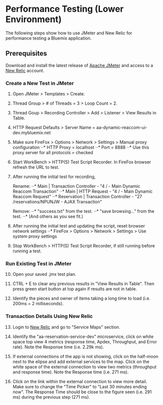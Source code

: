 # Performance Testing (Lower Environment)

The following steps show how to use JMeter and New Relic for performance testing a Bluemix application.

## Prerequisites

Download and install the latest release of [Apache JMeter](http://jmeter.apache.org/) and access to a [New Relic](https://newrelic.com/) account.

### Create a New Test in JMeter

1. Open JMeter > Templates > Create.

2. Thread Group > # of Threads = 3 > Loop Count = 2.

3. Thread Goup > Recording Controller > Add > Listener > View Results in Table.

4. HTTP Request Defaults > Server Name = aa-dynamic-reaccom-ui-dev.mybluemix.net

5. Make sure FireFox > Options > Network > Settings > Manual proxy configuration 
	⋅⋅* HTTP Proxy = localhost
	⋅⋅* Port = 8888
	⋅⋅* Use this proxy server for all protocols = checked

6. Start WorkBench > HTTP(S) Test Script Recorder. In FireFox browser refresh the URL to test.

7. After running the initial test for recording,
 
   Rename: 
	⋅⋅* Main | Transaction Controller - "4 / - Main Dynamic Reaccom Transaction"
	⋅⋅* Main | HTTP Request - "4 / - Main Dynamic Reaccom Request"
	⋅⋅* Reservation | Transaction Controller - "27 /reservations/NPUNJW - AJAX Transaction"

   Remove: 
	⋅⋅* "success.txt" from the test.
	⋅⋅* "save browsing..." from the test.
	⋅⋅* (And others as you see fit.)

8. After running the initial test and updating the script, reset browser network settings
	⋅⋅* FireFox > Options > Network > Settings > Use system proxy settings

9. Stop WorkBench > HTTP(S) Test Script Recorder, if still running before running a test.

### Run Existing Test in JMeter

10. Open your saved .jmx test plan. 

11. CTRL + E to clear any previous results in "View Results in Table". Then press green start button at top again if results are not in table.

12. Identify the pieces and owner of items taking a long time to load (i.e. 200ms = 2 milliseconds).

### Transaction Details Using New Relic

13. Login to [New Relic](https://rpm.newrelic.com/) and go to "Service Maps" section.

14. Identify the "aa-reservation-service-dev" microservice, click on white space top view 4 metrics (response time, Apdex, Throughput, and Error rate).  Note the Response time (i.e. 2.29k ms).

15. If external connections of the app is not showing, click on the half-moon next to the elipse and add external services to the map. Click on the white space of the external connection to view two metrics (throughput and response time). Note the Response time (i.e. 271 ms).

16. Click on the link within the external connection to view more detail. Make sure to change the "Time Picker" to "Last 30 minutes ending now". The Response Time should be close to the figure seen (i.e. 291 ms) during the previous step (271 ms).
